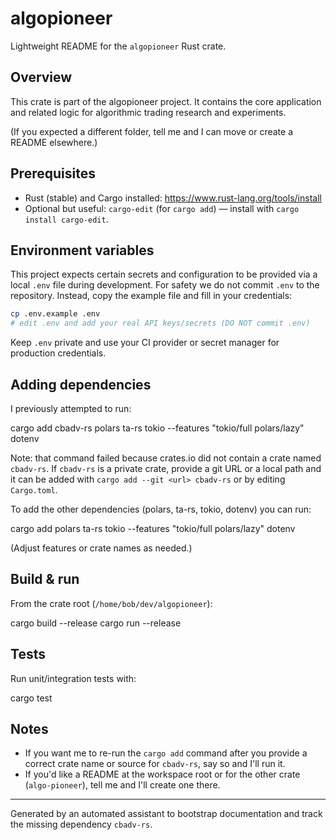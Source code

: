 # algopioneer

Lightweight README for the `algopioneer` Rust crate.

## Overview

This crate is part of the algopioneer project. It contains the core application and related logic for algorithmic trading research and experiments.

(If you expected a different folder, tell me and I can move or create a README elsewhere.)

## Prerequisites

- Rust (stable) and Cargo installed: https://www.rust-lang.org/tools/install
- Optional but useful: `cargo-edit` (for `cargo add`) — install with `cargo install cargo-edit`.

## Environment variables

This project expects certain secrets and configuration to be provided via a local `.env` file during development. For safety we do not commit `.env` to the repository. Instead, copy the example file and fill in your credentials:

```bash
cp .env.example .env
# edit .env and add your real API keys/secrets (DO NOT commit .env)
```

Keep `.env` private and use your CI provider or secret manager for production credentials.

## Adding dependencies

I previously attempted to run:

cargo add cbadv-rs polars ta-rs tokio --features "tokio/full polars/lazy" dotenv

Note: that command failed because crates.io did not contain a crate named `cbadv-rs`. If `cbadv-rs` is a private crate, provide a git URL or a local path and it can be added with `cargo add --git <url> cbadv-rs` or by editing `Cargo.toml`.

To add the other dependencies (polars, ta-rs, tokio, dotenv) you can run:

cargo add polars ta-rs tokio --features "tokio/full polars/lazy" dotenv

(Adjust features or crate names as needed.)

## Build & run

From the crate root (`/home/bob/dev/algopioneer`):

cargo build --release
cargo run --release

## Tests

Run unit/integration tests with:

cargo test

## Notes

- If you want me to re-run the `cargo add` command after you provide a correct crate name or source for `cbadv-rs`, say so and I'll run it.
- If you'd like a README at the workspace root or for the other crate (`algo-pioneer`), tell me and I'll create one there.

---
Generated by an automated assistant to bootstrap documentation and track the missing dependency `cbadv-rs`.
